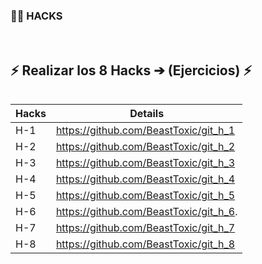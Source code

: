 
### 🏴‍☠️ HACKS 
<br/>

## ⚡️ Realizar los 8 Hacks ➔ (Ejercicios) ⚡️

```diff

```
|Hacks | Details | 
|----------|---------|
| H-1      | https://github.com/BeastToxic/git_h_1 |
| H-2      | https://github.com/BeastToxic/git_h_2 |
| H-3      | https://github.com/BeastToxic/git_h_3 | 
| H-4      | https://github.com/BeastToxic/git_h_4 |
| H-5      | https://github.com/BeastToxic/git_h_5 |
| H-6      | https://github.com/BeastToxic/git_h_6. |
| H-7      | https://github.com/BeastToxic/git_h_7 | 
| H-8      | https://github.com/BeastToxic/git_h_8 |

<br/> 
